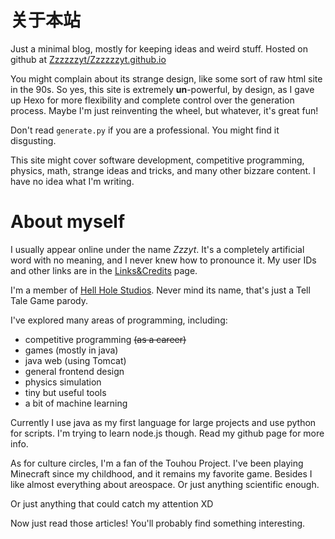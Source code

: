 <!--title:欢迎欢迎!-->
<!--description: README-->
<!--creationDate: 20210507-->
<!--priority:__-->

# 关于本站

Just a minimal blog, mostly for keeping ideas and weird stuff.
Hosted on github at [Zzzzzzyt/Zzzzzzyt.github.io](https://github.com/Zzzzzzyt/Zzzzzzyt.github.io)

You might complain about its strange design, like some sort of raw html site in the 90s.
So yes, this site is extremely **un**-powerful, by design, as I gave up Hexo for more flexibility and complete control over the generation process.
Maybe I'm just reinventing the wheel, but whatever, it's great fun!

Don't read `generate.py` if you are a professional. You might find it disgusting.

This site might cover software development, competitive programming, physics, math, strange ideas and tricks, and many other bizzare content.
I have no idea what I'm writing.

# About myself

I usually appear online under the name _Zzzyt_. It's a completely artificial word with no meaning, and I never knew how to pronounce it. My user IDs and other links are in the [Links&Credits](links.html) page.

I'm a member of [Hell Hole Studios](https://blog.hellholestudios.top/). Never mind its name, that's just a Tell Tale Game parody.

I've explored many areas of programming, including:

- competitive programming ~~(as a career)~~
- games (mostly in java)
- java web (using Tomcat)
- general frontend design
- physics simulation
- tiny but useful tools
- a bit of machine learning

Currently I use java as my first language for large projects and use python for scripts. I'm trying to learn node.js though.
Read my github page for more info.

As for culture circles, I'm a fan of the Touhou Project.
I've been playing Minecraft since my childhood, and it remains my favorite game.
Besides I like almost everything about areospace. Or just anything scientific enough.

Or just anything that could catch my attention XD

Now just read those articles! You'll probably find something interesting.
